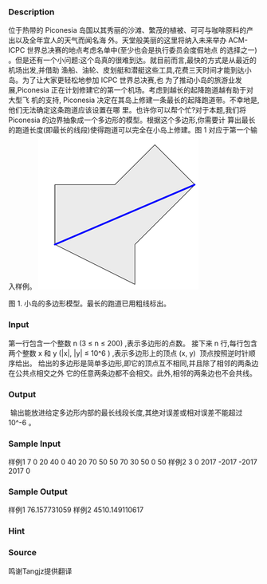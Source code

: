 
### Description
位于热带的 Piconesia 岛国以其秀丽的沙滩、繁茂的植被、可可与咖啡原料的产出以及全年宜人的天气而闻名海
外。天堂般美丽的这里将纳入未来举办 ACM-ICPC 世界总决赛的地点考虑名单中(至少也会是执行委员会度假地点
的选择之一) 。但是还有一个小问题:这个岛真的很难到达。就目前而言,最快的方式是从最近的机场出发,并借助
渔船、油轮、皮划艇和潜艇这些工具,花费三天时间才能到达小岛。为了让大家更轻松地参加 ICPC 世界总决赛,也
为了推动小岛的旅游业发展,Piconesia 正在计划修建它的第一个机场。考虑到越长的起降跑道越有助于对大型飞
机的支持, Piconesia 决定在其岛上修建一条最长的起降跑道带。不幸地是,他们无法确定这条跑道应该设置在哪
里。也许你可以帮个忙?对于本题,我们将 Piconesia 的边界抽象成一个多边形的模型。根据这个多边形,你需要计
算出最长的跑道长度(即最长的线段)使得跑道可以完全在小岛上修建。图 1 对应于第一个输入样例。
![](/JudgeOnline/upload/201708/11.png)

图 1. 小岛的多边形模型。最长的跑道已用粗线标出。
### Input
第一行包含一个整数 n (3 ≤ n ≤ 200) ,表示多边形的点数。
接下来 n 行,每行包含两个整数 x 和 y (|x|, |y| ≤ 10^6 ) ,表示多边形上的顶点 (x, y) 
顶点按照逆时针顺序给出。
给出的多边形是简单多边形,即它的顶点互不相同,并且除了相邻的两条边在公共点相交之外
它的任意两条边都不会相交。此外,相邻的两条边也不会共线。
### Output
 输出能放进给定多边形内部的最长线段长度,其绝对误差或相对误差不能超过 10^-6 。
### Sample Input
样例1
7
0 20
40 0
40 20
70 50
50 70
30 50
0 50
样例2
3
0 2017
-2017 -2017
2017 0
### Sample Output
样例1
76.157731059
样例2
4510.149110617
### Hint

### Source
鸣谢Tangjz提供翻译